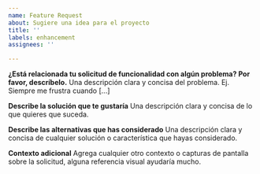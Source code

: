 ```yaml
---
name: Feature Request
about: Sugiere una idea para el proyecto
title: ''
labels: enhancement
assignees: ''

---
```


**¿Está relacionada tu solicitud de funcionalidad con algún problema? Por favor, descríbelo.**
Una descripción clara y concisa del problema. Ej. Siempre me frustra cuando [...]

**Describe la solución que te gustaría**
Una descripción clara y concisa de lo que quieres que suceda.

**Describe las alternativas que has considerado**
Una descripción clara y concisa de cualquier solución o característica que hayas considerado.

**Contexto adicional**
Agrega cualquier otro contexto o capturas de pantalla sobre la solicitud, alguna referencia visual ayudaría mucho.
